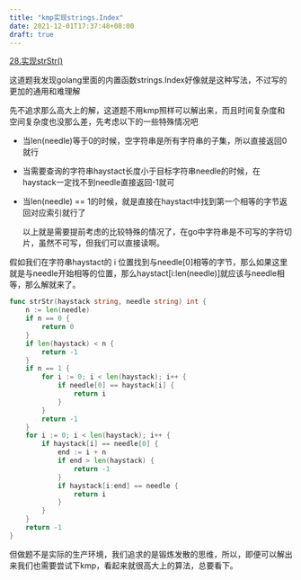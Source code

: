 ```yaml
---
title: "kmp实现strings.Index"
date: 2021-12-01T17:37:48+08:00
draft: true
---
```




[28.实现strStr()](https://leetcode-cn.com/problems/implement-strstr/)

​	这道题我发现golang里面的内置函数strings.Index好像就是这种写法，不过写的更加的通用和难理解

​	先不追求那么高大上的解，这道题不用kmp照样可以解出来，而且时间复杂度和空间复杂度也没那么差，先考虑以下的一些特殊情况吧

- 当len(needle)等于0的时候，空字符串是所有字符串的子集，所以直接返回0就行
- 当需要查询的字符串haystact长度小于目标字符串needle的时候，在haystack一定找不到needle直接返回-1就可
- 当len(needle) == 1的时候，就是直接在haystact中找到第一个相等的字节返回对应索引就行了

  以上就是需要提前考虑的比较特殊的情况了，在go中字符串是不可写的字符切片，虽然不可写，但我们可以直接读啊。

假如我们在字符串haystact的 i 位置找到与needle[0]相等的字节，那么如果这里就是与needle开始相等的位置，那么haystact[i:len(needle)]就应该与needle相等，那么解就来了。

```go
func strStr(haystack string, needle string) int {
	n := len(needle)
	if n == 0 {
		return 0
	}
	if len(haystack) < n {
		return -1
	}
	if n == 1 {
		for i := 0; i < len(haystack); i++ {
			if needle[0] == haystack[i] {
				return i
			}
		}
		return -1
	}
	for i := 0; i < len(haystack); i++ {
		if haystack[i] == needle[0] {
			end := i + n
			if end > len(haystack) {
				return -1
			}
			if haystack[i:end] == needle {
				return i
			}
		}
	}
	return -1
}

```



​	但做题不是实际的生产环境，我们追求的是锻炼发散的思维，所以，即便可以解出来我们也需要尝试下kmp，看起来就很高大上的算法，总要看下。



